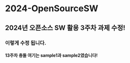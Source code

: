 # 2024-OpenSourceSW

## 2024년 오픈소스 SW 활용 3주차 과제 수정!

### 이렇게 수정 됩니다.

#### 13주차 충돌 여기는 sample1과 sample2였습니다!
